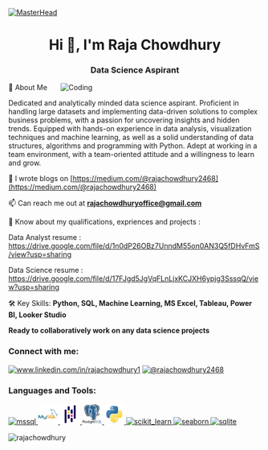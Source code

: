 [![MasterHead](https://imageio.forbes.com/specials-images/imageserve/615a844b0e678d9d11c5fc26/0x0.jpg?format=jpg&width=1200)](https://rishavchanda.io)
<h1 align="center">Hi 👋, I'm Raja Chowdhury</h1>
<h3 align="center">Data Science Aspirant</h3>
<img align="right" alt="Coding" width="400" src="https://media.tenor.com/NOYF3f82b_gAAAAC/programmer.gif"
     
🚀 About Me
     
Dedicated and analytically minded data science aspirant. Proficient in handling large datasets and implementing data-driven solutions to complex business problems, with a passion for uncovering insights and hidden trends. Equipped with hands-on experience in data analysis, visualization techniques and machine learning, as well as a solid understanding of data structures, algorithms and programming with Python. Adept at working in a team environment, with a team-oriented attitude and a willingness to learn and grow.

📝 I wrote blogs on [https://medium.com/@rajachowdhury2468](https://medium.com/@rajachowdhury2468)

📫 Can reach me out at [**rajachowdhuryoffice@gmail.com**](https://rajachowdhuryoffice@gmail.com)

📄 Know about my qualifications, expriences and projects : 

Data Analyst resume : https://drive.google.com/file/d/1n0dP26OBz7UnndM55on0AN3Q5fDHvFmS/view?usp=sharing

Data Science resume : https://drive.google.com/file/d/17FJgd5JgVqFLnLjxKCJXH6ypjg3SssqQ/view?usp=sharing

🛠 Key Skills: **Python, SQL, Machine Learning, MS Excel, Tableau, Power BI, Looker Studio**
     
**Ready to collaboratively work on any data science projects**      

<h3 align="left">Connect with me:</h3>
<p align="left">
<a href="https://www.linkedin.com/in/rajachowdhury1/" target="blank"><img align="center" src="https://raw.githubusercontent.com/rahuldkjain/github-profile-readme-generator/master/src/images/icons/Social/linked-in-alt.svg" alt="www.linkedin.com/in/rajachowdhury1" height="30" width="40" /></a>
<a href="https://medium.com/@rajachowdhury2468" target="blank"><img align="center" src="https://raw.githubusercontent.com/rahuldkjain/github-profile-readme-generator/master/src/images/icons/Social/medium.svg" alt="@rajachowdhury2468" height="30" width="40" /></a>
</p>

<h3 align="left">Languages and Tools:</h3>
<p align="left"> <a href="https://www.microsoft.com/en-us/sql-server" target="_blank" rel="noreferrer"> <img src="https://www.svgrepo.com/show/303229/microsoft-sql-server-logo.svg" alt="mssql" width="40" height="40"/> </a> <a href="https://www.mysql.com/" target="_blank" rel="noreferrer"> <img src="https://raw.githubusercontent.com/devicons/devicon/master/icons/mysql/mysql-original-wordmark.svg" alt="mysql" width="40" height="40"/> </a> <a href="https://pandas.pydata.org/" target="_blank" rel="noreferrer"> <img src="https://raw.githubusercontent.com/devicons/devicon/2ae2a900d2f041da66e950e4d48052658d850630/icons/pandas/pandas-original.svg" alt="pandas" width="40" height="40"/> </a> <a href="https://www.postgresql.org" target="_blank" rel="noreferrer"> <img src="https://raw.githubusercontent.com/devicons/devicon/master/icons/postgresql/postgresql-original-wordmark.svg" alt="postgresql" width="40" height="40"/> </a> <a href="https://www.python.org" target="_blank" rel="noreferrer"> <img src="https://raw.githubusercontent.com/devicons/devicon/master/icons/python/python-original.svg" alt="python" width="40" height="40"/> </a> <a href="https://scikit-learn.org/" target="_blank" rel="noreferrer"> <img src="https://upload.wikimedia.org/wikipedia/commons/0/05/Scikit_learn_logo_small.svg" alt="scikit_learn" width="40" height="40"/> </a> <a href="https://seaborn.pydata.org/" target="_blank" rel="noreferrer"> <img src="https://seaborn.pydata.org/_images/logo-mark-lightbg.svg" alt="seaborn" width="40" height="40"/> </a> <a href="https://www.sqlite.org/" target="_blank" rel="noreferrer"> <img src="https://www.vectorlogo.zone/logos/sqlite/sqlite-icon.svg" alt="sqlite" width="40" height="40"/> </a> </p>

<p><img align="center" src="https://github-readme-stats.vercel.app/api/top-langs?username=rajachowdhury&show_icons=true&locale=en&layout=compact" alt="rajachowdhury" /></p>
